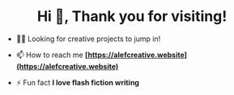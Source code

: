 <h1 align="center">Hi 👋, Thank you for visiting!</h1>


-  👨‍🚀 Looking for creative projects to jump in!  

- 📫 How to reach me **[https://alefcreative.website](https://alefcreative.website)**

- ⚡ Fun fact **I love flash fiction writing** 


